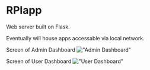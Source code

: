 # RPIapp

Web server built on Flask.

Eventually will house apps accessable via local network.

Screen of Admin Dashboard
!["Admin Dashboard"](http://imgur.com/e0odRdC)

Screen of User Dashboard
!["User Dashboard"](http://imgur.com/QtpI1Fp)
